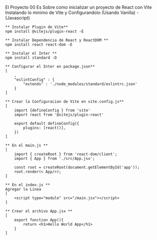 El Proyecto 00
    Es Sobre como inicializar un proyecto de React con Vite
    Instalando lo minimo de Vite y Configurandolo
    (Usando Vanilla) - (Javascript)

    ** Instalar Plugin de Vite**
    npm install @vitejs/plugin-react -E

    ** Instalar Dependencia de React y ReactDOM **
    npm install react react-dom -E

    ** Instalar el Inter **
    npm install standard -D

    ** Configurar el Inter en package.json**
    [
        ,
        "eslintConfig" : {
            "estends" : './node_modules/standard/eslintrc.json'
        }
    ]

    ** Crear la Configuracion de Vite en vite.config.js**
    [
        import {defineConfig } from 'vite'
        import react from '@vitejs/plugin-react'

        export default defineConfig({
            plugins: [react()],
        })
    ]

    ** En el main.js **
    [
        import { createRoot } from 'react-dom/client';
        import { App } from './src/App.jsx';

        const root = createRoot(document.getElementById('app'));
        root.render(< App/>);
    ]

    ** En el index.js **
    Agregar la Linea 
    [
        <script type="module" src="/main.jsx"></script>
    ]

    ** Crear el archivo App.jsx **
    [
        export function App(){
            return <h1>Hello World App</h1>
        }
    ]

